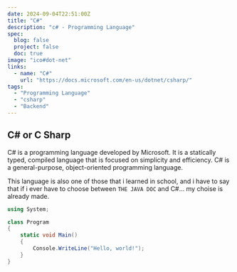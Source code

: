 ```yaml
---
date: 2024-09-04T22:51:00Z
title: "C#"
description: "c# - Programming Language"
spec:
  blog: false
  project: false
  doc: true
image: "ico#dot-net"
links:
  - name: "C#"
    url: "https://docs.microsoft.com/en-us/dotnet/csharp/"
tags:
  - "Programming Language"
  - "csharp"
  - "Backend"
---
```


## C# or C Sharp

C# is a programming language developed by Microsoft. It is a statically typed, compiled language that is focused on simplicity and efficiency. C# is a general-purpose, object-oriented programming language.

This language is also one of those that i learned in school, and i have to say that if i ever have to choose between `THE JAVA DOC` and C#... my choise is already made.

```csharp
using System;

class Program
{
    static void Main()
    {
        Console.WriteLine("Hello, world!");
    }
}
```

